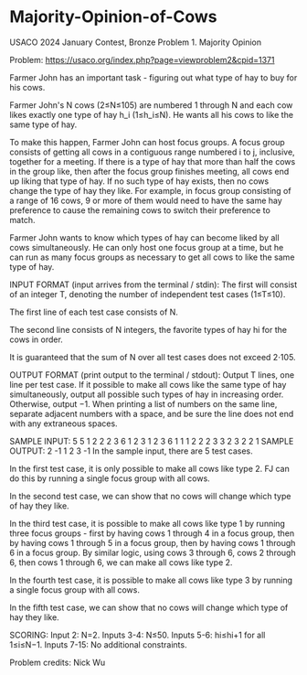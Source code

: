 # Majority-Opinion-of-Cows
USACO 2024 January Contest, Bronze Problem 1. Majority Opinion


Problem: 
https://usaco.org/index.php?page=viewproblem2&cpid=1371

Farmer John has an important task - figuring out what type of hay to buy for his cows.

Farmer John's N cows (2≤N≤105) are numbered 1 through N and each cow likes exactly one type of hay h_i (1≤h_i≤N). He wants all his cows to like the same type of hay.

To make this happen, Farmer John can host focus groups. A focus group consists of getting all cows in a contiguous range numbered i to j, inclusive, together for a meeting. If there is a type of hay that more than half the cows in the group like, then after the focus group finishes meeting, all cows end up liking that type of hay. If no such type of hay exists, then no cows change the type of hay they like. For example, in focus group consisting of a range of 16 cows, 9 or more of them would need to have the same hay preference to cause the remaining cows to switch their preference to match.

Farmer John wants to know which types of hay can become liked by all cows simultaneously. He can only host one focus group at a time, but he can run as many focus groups as necessary to get all cows to like the same type of hay.

INPUT FORMAT (input arrives from the terminal / stdin):
The first will consist of an integer T, denoting the number of independent test cases (1≤T≤10).

The first line of each test case consists of N.

The second line consists of N integers, the favorite types of hay hi for the cows in order.

It is guaranteed that the sum of N over all test cases does not exceed 2⋅105.

OUTPUT FORMAT (print output to the terminal / stdout):
Output T lines, one line per test case.
If it possible to make all cows like the same type of hay simultaneously, output all possible such types of hay in increasing order. Otherwise, output −1. When printing a list of numbers on the same line, separate adjacent numbers with a space, and be sure the line does not end with any extraneous spaces.

SAMPLE INPUT:
5
5
1 2 2 2 3
6
1 2 3 1 2 3
6
1 1 1 2 2 2
3
3 2 3
2
2 1
SAMPLE OUTPUT:
2
-1
1 2
3
-1
In the sample input, there are 5 test cases.

In the first test case, it is only possible to make all cows like type 2. FJ can do this by running a single focus group with all cows.

In the second test case, we can show that no cows will change which type of hay they like.

In the third test case, it is possible to make all cows like type 1 by running three focus groups - first by having cows 1 through 4 in a focus group, then by having cows 1 through 5 in a focus group, then by having cows 1 through 6 in a focus group. By similar logic, using cows 3 through 6, cows 2 through 6, then cows 1 through 6, we can make all cows like type 2.

In the fourth test case, it is possible to make all cows like type 3 by running a single focus group with all cows.

In the fifth test case, we can show that no cows will change which type of hay they like.

SCORING:
Input 2: N=2.
Inputs 3-4: N≤50.
Inputs 5-6: hi≤hi+1 for all 1≤i≤N−1.
Inputs 7-15: No additional constraints.

Problem credits: Nick Wu